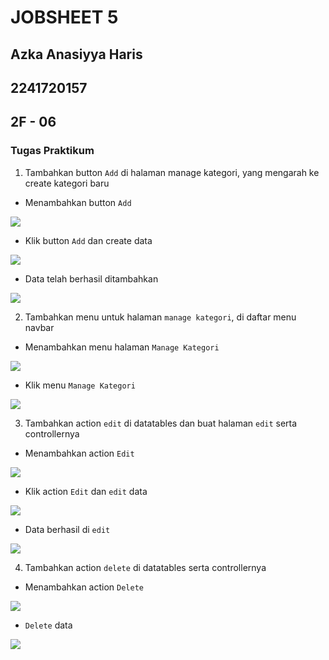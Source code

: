 # JOBSHEET 5

## Azka Anasiyya Haris

## 2241720157

## 2F - 06

### Tugas Praktikum

1. Tambahkan button `Add` di halaman manage kategori, yang mengarah ke create kategori baru

- Menambahkan button `Add`
<img src = img/JS5_1.png>

- Klik button `Add` dan create data
<img src = img/JS5_2.png>

- Data telah berhasil ditambahkan
<img src = img/JS5_3.png>

2. Tambahkan menu untuk halaman `manage kategori`, di daftar menu navbar

- Menambahkan menu halaman `Manage Kategori`
<img src = img/JS5_4.png>

- Klik menu `Manage Kategori`
<img src = img/JS5_5.png>

3. Tambahkan action `edit` di datatables dan buat halaman `edit` serta controllernya

- Menambahkan action `Edit`
<img src = img/JS5_6.png>

- Klik action `Edit` dan `edit` data
<img src = img/JS5_7.png>

- Data berhasil di `edit`
<img src = img/JS5_8.png>

4. Tambahkan action `delete` di datatables serta controllernya

- Menambahkan action `Delete`
<img src = img/JS5_9.png>

- `Delete` data
<img src = img/JS5_10.png>